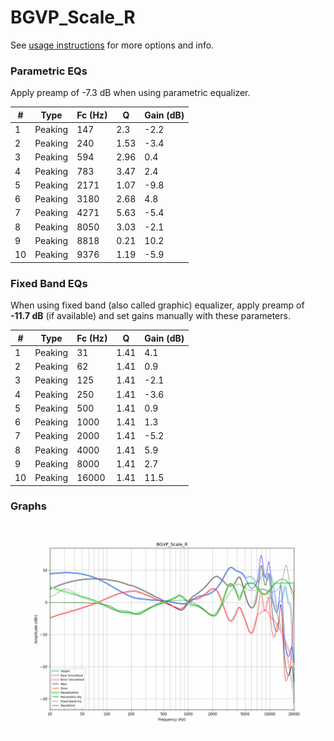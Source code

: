 # BGVP_Scale_R
See [usage instructions](https://github.com/jaakkopasanen/AutoEq#usage) for more options and info.

### Parametric EQs
Apply preamp of -7.3 dB when using parametric equalizer.

|   # | Type    |   Fc (Hz) |    Q |   Gain (dB) |
|-----|---------|-----------|------|-------------|
|   1 | Peaking |       147 | 2.3  |        -2.2 |
|   2 | Peaking |       240 | 1.53 |        -3.4 |
|   3 | Peaking |       594 | 2.96 |         0.4 |
|   4 | Peaking |       783 | 3.47 |         2.4 |
|   5 | Peaking |      2171 | 1.07 |        -9.8 |
|   6 | Peaking |      3180 | 2.68 |         4.8 |
|   7 | Peaking |      4271 | 5.63 |        -5.4 |
|   8 | Peaking |      8050 | 3.03 |        -2.1 |
|   9 | Peaking |      8818 | 0.21 |        10.2 |
|  10 | Peaking |      9376 | 1.19 |        -5.9 |

### Fixed Band EQs
When using fixed band (also called graphic) equalizer, apply preamp of **-11.7 dB** (if available) and set gains manually with these parameters.

|   # | Type    |   Fc (Hz) |    Q |   Gain (dB) |
|-----|---------|-----------|------|-------------|
|   1 | Peaking |        31 | 1.41 |         4.1 |
|   2 | Peaking |        62 | 1.41 |         0.9 |
|   3 | Peaking |       125 | 1.41 |        -2.1 |
|   4 | Peaking |       250 | 1.41 |        -3.6 |
|   5 | Peaking |       500 | 1.41 |         0.9 |
|   6 | Peaking |      1000 | 1.41 |         1.3 |
|   7 | Peaking |      2000 | 1.41 |        -5.2 |
|   8 | Peaking |      4000 | 1.41 |         5.9 |
|   9 | Peaking |      8000 | 1.41 |         2.7 |
|  10 | Peaking |     16000 | 1.41 |        11.5 |

### Graphs
![](./BGVP_Scale_R.png)
